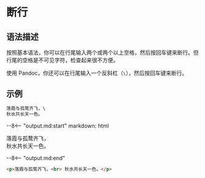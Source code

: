 # 断行

## 语法描述

按照基本语法，你可以在行尾输入两个或两个以上空格，然后按回车键来断行。但行尾的空格是不可见字符，检查起来很不方便。

使用 Pandoc，你还可以在行尾输入一个反斜杠（`\`），然后按回车键来断行。

## 示例

```markdown
落霞与孤鹜齐飞，\
秋水共长天一色。
```

--8<-- "output.md:start"
    markdown: html
    <p>落霞与孤鹜齐飞，<br> 秋水共长天一色。</p>
  --8<-- "output.md:end"

```html
<p>落霞与孤鹜齐飞，<br> 秋水共长天一色。</p>
```
